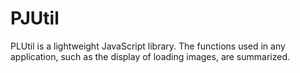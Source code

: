 # PJUtil
 PLUtil is a lightweight JavaScript library. The functions used in any application, such as the display of loading images, are summarized.
